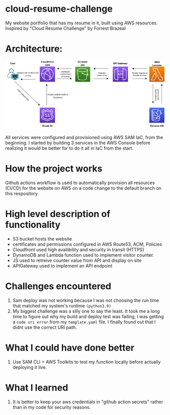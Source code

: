 # cloud-resume-challenge

My website portfolio that has my resume in it, built using AWS resources. Inspired by "Cloud Resume Challenge" by Forrest Brazeal

# Architecture:
![architecture diagram](crc-architecture.drawio%20(1).png)

All services were configured and provisioned using AWS SAM IaC, from the beginning. I started by building 3 services in the AWS Console before realizing it would be better for to do it all in IaC from the start.
# How the project works

Github actions workflow is used to automatically provision all resources (CI/CD) for the website on AWS on a code change to the default branch on this respository.

# High level description of functionality
* S3 bucket hosts the website
* certificates and permissions configured in AWS Route53, ACM, Policies
* Cloudfront used high availibility and security in transit (HTTPS)
* DynamoDB and Lambda function used to implement visitor counter.
* JS used to retreive counter value from API and display on site
* APIGateway used to implement an API endpoint

# Challenges encountered

1. Sam deploy was not working because I was not choosing the run time that matched my system's runtime `(python3.9)`
2. My biggest challenge was a silly one to say the least. It took me a long time to figure out why my build and deploy test was failing, I was getting a `code uri error` from my `template.yaml` file. I finally found out that I didnt use the correct URI path.

# What I could have done better
1. Use SAM CLI + AWS Toolkits to test my function locally before actually deploying it live.

# What I learned

1. It is better to keep your aws credentials in "github action secrets" rather than in my code for security reasons.